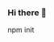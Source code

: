 ### Hi there 👋

<!--
**shubham-githb/shubham-githb** is a ✨ _special_ ✨ repository because its `README.md` (this file) appears on your GitHub profile.

Here are some ideas to get you started:

- 🔭 I’m currently working on ...B2B Retail Ecommerce Project
- 🌱 I’m currently learning ...Magento
- 👯 I’m looking to collaborate on ...
- 🤔 I’m looking for help with ...
- 💬 Ask me about ...WEb Technologies and Data Science
- 📫 How to reach me: ...
- 😄 Pronouns: ...
- ⚡ Fun fact: ...
-->
npm init
